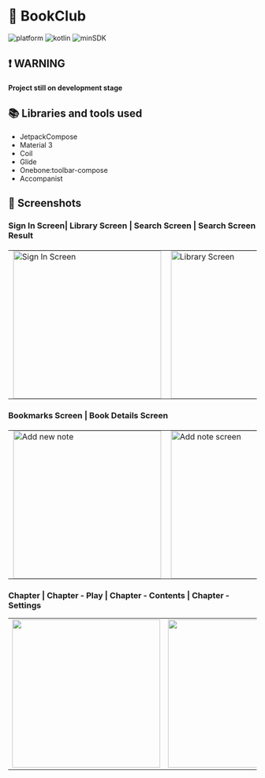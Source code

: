 # 📜  BookClub

![platform](https://img.shields.io/badge/platform-Android-brightgreen)
![kotlin](https://img.shields.io/badge/kotlin-v2.1.0-purple)
![minSDK](https://img.shields.io/badge/minSDK-28-red)

## ❗ WARNING
#### Project still on development stage

## 📚 Libraries and tools used
- JetpackCompose
- Material 3
- Coil
- Glide
- Onebone:toolbar-compose
- Accompanist

## 📱 Screenshots 
### Sign In Screen| Library Screen | Search Screen | Search Screen Result
<table align="center" style="border: none; border-collapse: collapse; margin: 20px 0;">
  <tr valign="top">
    <td style="border: none; padding: 0 10px;">
      <img src="https://github.com/user-attachments/assets/b80f3e62-635d-4e0c-aef2-b8b87cacb9e7" alt="Sign In Screen" width="300" />
    </td>
    <td style="border: none; padding: 0 10px;">
      <img src="https://github.com/user-attachments/assets/78cebe87-1a1f-4920-938d-5ccb8ce2df8b" alt="Library Screen" width="300" />
    </td>
    <td style="border: none; padding: 0 10px;">
      <img src="https://github.com/user-attachments/assets/1c94ab29-c1c5-480f-be8f-b8773d3dc1b7" alt="Journal" width="300" />
    </td>
    <td style="border: none; padding: 0 10px;">
      <img src="https://github.com/user-attachments/assets/eeb5a42b-7570-4c99-bf4f-5ac34cab98b3" alt="Journal" width="300" />
    </td>
  </tr>
</table>

### Bookmarks Screen | Book Details Screen
<table align="center" style="border: none; border-collapse: collapse; margin: 20px 0;">
  <tr valign="top">
    <td style="border: none; padding: 0 10px;">
      <img src="https://github.com/user-attachments/assets/1ce699c8-7942-409d-99d4-cbf6e33a1fb5" alt="Add new note" width="300" />
    </td>
    <td style="border: none; padding: 0 10px;">
      <img src="https://github.com/user-attachments/assets/5f138b26-aa99-4d2d-a945-08e25e562c41" alt="Add note screen" width="300" />
    </td>
  </tr>
</table>

### Chapter | Chapter - Play | Chapter - Contents | Chapter - Settings
<table style="border: none;">
  <tr valign="top">
    <td style="border: none;"><img src="https://github.com/user-attachments/assets/332051dd-5740-4afe-8a8e-9d25ed9a2072" width="300" /></td>
    <td style="border: none;"><img src="https://github.com/user-attachments/assets/c45b81d6-1e26-4bb5-8ddc-7633dc3d8b2f" width="300" /></td>
    <td style="border: none;"><img src="https://github.com/user-attachments/assets/61fdd4d5-f9d4-4f51-81d6-a0fba9239f59" width="300" /></td>
    <td style="border: none;"><img src="https://github.com/user-attachments/assets/64b89d41-16b1-443b-a9ce-d2ea388e8108" width="300" /></td>
  </tr>
</table>
